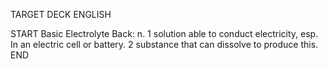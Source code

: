TARGET DECK
ENGLISH

START
Basic
Electrolyte
Back: n. 1 solution able to conduct electricity, esp. In an electric cell or battery. 2 substance that can dissolve to produce this.
END
